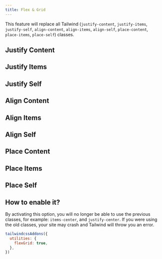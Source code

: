 ```yaml
---
title: Flex & Grid
---
```


<script>
	import UtilsTable from '$lib/UtilsTable.svelte'
	const justifyContent = {
		'.jc-start':		{ 'justify-content': 'flex-start' },
		'.jc-end':			{ 'justify-content': 'flex-end' },
		'.jc-center':		{ 'justify-content': 'center' },
		'.jc-between':	{ 'justify-content': 'space-between' },
		'.jc-around':		{ 'justify-content': 'space-around' },
		'.jc-evenly':		{ 'justify-content': 'space-evenly' },
	}
	const justifyItems = {
		'.ji-start':		{ 'justify-items': 'start' },
		'.ji-end':			{ 'justify-items': 'end' },
		'.ji-center':		{ 'justify-items': 'center' },
		'.ji-stretch':	{ 'justify-items': 'stretch' },
	}
	const justifySelf = {
		'.js-auto':			{ 'justify-self': 'auto' },
		'.js-start':		{ 'justify-self': 'start' },
		'.js-end':			{ 'justify-self': 'end' },
		'.js-center':		{ 'justify-self': 'center' },
		'.js-stretch':	{ 'justify-self': 'stretch' },
	}
	const alignContent = {
		'.ac-center':		{ 'align-content': 'center' },
		'.ac-start':		{ 'align-content': 'flex-start' },
		'.ac-end':			{ 'align-content': 'flex-end' },
		'.ac-between':	{ 'align-content': 'space-between' },
		'.ac-around':		{ 'align-content': 'space-around' },
		'.ac-evenly':		{ 'align-content': 'space-evenly' },
	}
	const alignItems = {
		'.ai-start':		{ 'align-items': 'flex-start' },
		'.ai-end':			{ 'align-items': 'flex-end' },
		'.ai-center':		{ 'align-items': 'center' },
		'.ai-baseline':	{ 'align-items': 'baseline' },
		'.ai-stretch':	{ 'align-items': 'stretch' },
	}
	const alignSelf = {
		'.as-auto':			{ 'align-self': 'auto' },
		'.as-start':		{ 'align-self': 'flex-start' },
		'.as-end':			{ 'align-self': 'flex-end' },
		'.as-center':		{ 'align-self': 'center' },
		'.as-stretch':	{ 'align-self': 'stretch' },
		'.as-baseline':	{ 'align-self': 'baseline' },
	}
	const placeContent = {
		'.pc-center':		{ 'place-content': 'center' },
		'.pc-start':		{ 'place-content': 'start' },
		'.pc-end':			{ 'place-content': 'end' },
		'.pc-between':	{ 'place-content': 'space-between' },
		'.pc-around':		{ 'place-content': 'space-around' },
		'.pc-evenly':		{ 'place-content': 'space-evenly' },
		'.pc-stretch':	{ 'place-content': 'stretch' },
	}
	const placeItems = {
		'.pi-start':		{ 'place-items': 'start' },
		'.pi-end':			{ 'place-items': 'end' },
		'.pi-center':		{ 'place-items': 'center' },
		'.pi-stretch':	{ 'place-items': 'stretch' },
	}
	const placeSelf = {
		'.ps-auto':			{ 'place-self': 'auto' },
		'.ps-start':		{ 'place-self': 'start' },
		'.ps-end':			{ 'place-self': 'end' },
		'.ps-center':		{ 'place-self': 'center' },
		'.ps-stretch':	{ 'place-self': 'stretch' },
	}
</script>

This feature will replace all Tailwind (`justify-content`, `justify-items`, `justify-self`, `align-content`, `align-items`, `align-self`, `place-content`, `place-items`, `place-self`) classes.

## Justify Content

<UtilsTable utilities={justifyContent} />

## Justify Items

<UtilsTable utilities={justifyItems} />

## Justify Self

<UtilsTable utilities={justifySelf} />

## Align Content

<UtilsTable utilities={alignContent} />

## Align Items

<UtilsTable utilities={alignItems} />

## Align Self

<UtilsTable utilities={alignSelf} />

## Place Content

<UtilsTable utilities={placeContent} />

## Place Items

<UtilsTable utilities={placeItems} />

## Place Self

<UtilsTable utilities={placeSelf} />

## How to enable it?

By activating this option, you will no longer be able to use the previous classes, for example: `items-center`, and `justify-center`. If you were using the old classes, your site may crash and Tailwind will throw you an error.

```js
tailwindcssAddons({
  utilities: {
    flexGrid: true,
  },
})
```
